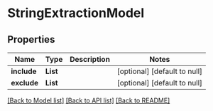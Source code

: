 # StringExtractionModel
## Properties

| Name | Type | Description | Notes |
|------------ | ------------- | ------------- | -------------|
| **include** | **List** |  | [optional] [default to null] |
| **exclude** | **List** |  | [optional] [default to null] |

[[Back to Model list]](../README.md#documentation-for-models) [[Back to API list]](../README.md#documentation-for-api-endpoints) [[Back to README]](../README.md)

